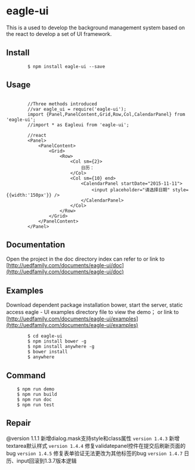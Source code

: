 # eagle-ui
This is a used to develop the background management system based on the react to develop a set of UI framework.

## Install
```
		$ npm install eagle-ui --save
```

## Usage

```
		
		//Three methods introduced
		//var eagle_ui = require('eagle-ui');
		import {Panel,PanelContent,Grid,Row,Col,CalendarPanel} from 'eagle-ui';
		//import * as Eagleui from 'eagle-ui';
		
		//react
		<Panel>
			<PanelContent>
				<Grid>
					<Row>
						<Col sm={2}>
							日历：
						</Col>
						<Col sm={10} end>
							<CalendarPanel startDate="2015-11-11">
								<input placeholder="请选择日期" style={{width:'150px'}} />
							</CalendarPanel>
						</Col>
					</Row>
				</Grid>
			</PanelContent>
		</Panel>
```

## Documentation

Open the project in the doc directory index can refer to or link to [http://uedfamily.com/documents/eagle-ui/doc](http://uedfamily.com/documents/eagle-ui/doc)

## Examples

Download dependent package installation bower, start the server, static access eagle - UI examples directory file to view the demo； or link to [http://uedfamily.com/documents/eagle-ui/examples](http://uedfamily.com/documents/eagle-ui/examples)

```	
		$ cd eagle-ui
		$ npm install bower -g
		$ npm install anywhere -g
		$ bower install 
		$ anywhere
```

## Command

```
	$ npm run demo
	$ npm run build
	$ npm run doc
	$ npm run test
```

## Repair

@version 1.1.1 新增dialog.mask支持style和class属性
`version 1.4.3` 新增textarea默认样式
`version 1.4.4` 修复validatepanel控件在提交后刷新页面的bug
`version 1.4.5` 修复表单验证无法更改为其他标签的bug
`version 1.4.7` 日历、input回滚到1.3.7版本逻辑


